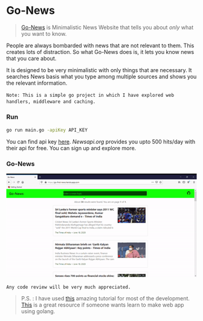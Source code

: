 # Go-News
> [Go-News](https://go-find-news.herokuapp.com/) is Minimalistic News Website that tells you about *only* what you want to know.

People are always bombarded with news that are not relevant to them. This creates lots of distraction. So what Go-News does is, it lets you know news that you care about.

It is designed to be very minimalistic with only things that are necessary. It searches News basis what you type among multiple sources and shows you the relevant information.

`Note: This is a simple go project in which I have explored web handlers, middleware and caching.`

 ### Run
```sh
go run main.go -apiKey API_KEY
```
You can find api key [here](https://newsapi.org/).  *Newsapi.org* provides you upto 500 hits/day with their api for free. You can sign up and explore more.

### Go-News

![Go-News GIF](assets/go-news.gif)

`Any code review will be very much appreciated.`

> P.S. : I have used [this](https://freshman.tech/web-development-with-go/) amazing tutorial for most of the development. [This](https://freshman.tech/web-development-with-go/) is a great resource if someone wants learn to make web app using golang.